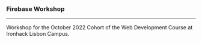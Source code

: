 ### Firebase Workshop
___

Workshop for the October 2022 Cohort of the Web Development Course at Ironhack Lisbon Campus.
